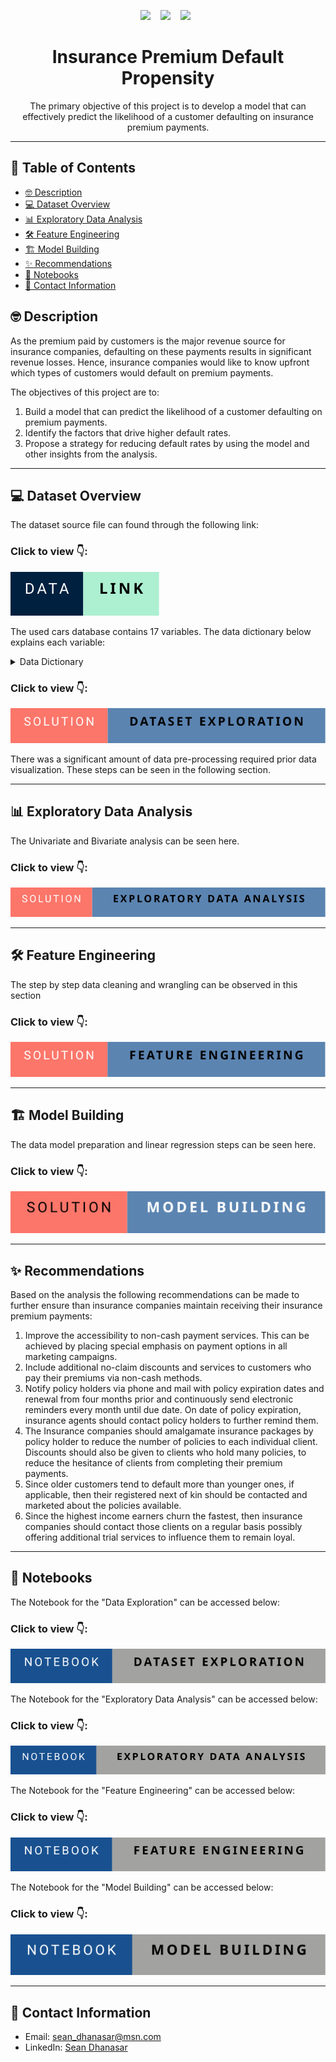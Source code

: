 <p align="center">
  <img src="https://forthebadge.com/images/badges/made-with-python.svg" />&nbsp;&nbsp;&nbsp;
  <img src="https://forthebadge.com/images/badges/made-with-markdown.svg" />&nbsp;&nbsp;&nbsp;
  <img src="https://forthebadge.com/images/badges/powered-by-oxygen.svg" />&nbsp;&nbsp;
</p>




<h1 align="center">Insurance Premium Default Propensity</h1>

<p align="center">The primary objective of this project is to develop a model that can effectively predict the likelihood of a customer defaulting on insurance premium payments.</p>

---

## 📝 Table of Contents

- [🤓 Description](#description)
- [💻 Dataset Overview](#dataset-overview)
- [📊 Exploratory Data Analysis](#exploratory-data-analysis)
- [🛠️ Feature Engineering](#feature-engineering)
- [🏗️ Model Building](#model-building)
- [✨ Recommendations](#recommendations)
- [📗 Notebooks](#notebooks)
- [📧 Contact Information](#contact-information)

## 🤓 Description <a name = "description"></a>

As the premium paid by customers is the major revenue source for insurance companies, defaulting on these payments results in significant revenue losses. Hence, insurance companies would like to know upfront which types of customers would default on premium payments.

The objectives of this project are to:
1. Build a model that can predict the likelihood of a customer defaulting on premium payments.
2. Identify the factors that drive higher default rates.
3. Propose a strategy for reducing default rates by using the model and other insights from the analysis.



---

## 💻 Dataset Overview <a name = "dataset-overview"></a>

The dataset source file can found through the following link:
### Click to view 👇:

[![Data_link](https://github.com/seandhan/image_database/blob/main/Data-LINK-.svg)](https://github.com/seandhan/Insurance-Premium-Default/blob/main/InsurancePremiumDefault.xlsx)

The used cars database contains 17 variables. The data dictionary below explains each variable:

<details>
<summary>Data Dictionary</summary>
<br>

1. **id**: Unique customer ID
2. **perc_premium_paid_by_cash_credit**: What % of the premium was paid by cash payments?
3. **age_in_days**: age of the customer in days 
4. **Income**: Income of the customer 
5. **Marital Status**: Married/Unmarried, Married (1), unmarried (0)
6. **Veh_owned**: Number of vehicles owned (1-3)
7. **Count_3-6_months_late**: Number of times premium was paid 3-6 months late 
8. **Count_6-12_months_late**: Number of times premium was paid 6-12 months late 
9. **Count_more_than_12_months_late**: Number of times premium was paid more than 12 months late 
10. **Risk_score**: Risk score of customer (similar to credit score)
11.	**No_of_dep**: Number of dependents in the family of the customer (1-4) 
12.	**Accommodation**: Owned (1), Rented (0)
13.	**no_of_premiums_paid**: Number of premiums paid till date 
14.	**sourcing_channel**: Channel through which customer was sourced 
15.	**residence_area_type**: Residence type of the customer
16.	**premium** : Total premium amount paid till now
17.	**default**: (Y variable) - 0 indicates that customer has defaulted the premium and 1 indicates that customer has not defaulted the premium

</details>

### Click to view 👇:

[![Data Exploration](https://github.com/seandhan/image_database/blob/main/Solution-Dataset%20Exploration-.svg)](https://github.com/seandhan/Insurance-Premium-Default/blob/main/Data%20Exploration/Readme.md)

There was a significant amount of data pre-processing required prior data visualization. These steps can be seen in the following section.

----

## 📊 Exploratory Data Analysis <a name = "exploratory-data-analysis"></a>

The Univariate and Bivariate analysis can be seen here.

### Click to view 👇:

[![Exploratory Data Analysis](https://github.com/seandhan/image_database/blob/main/Solution-Exploratory%20Data%20Analysis-.svg)](https://github.com/seandhan/Insurance-Premium-Default/blob/main/Exploratory%20Data%20Analysis/ReadMe.md)


----

## 🛠️ Feature Engineering <a name = "feature-engineering"></a>

The step by step data cleaning and wrangling can be observed in this section

### Click to view 👇:

[![Feature Engineering](https://github.com/seandhan/image_database/blob/main/Solution-Feature%20Engineering-.svg)](https://github.com/seandhan/Insurance-Premium-Default/blob/main/Feature%20Engineering/Readme.md)



----

## 🏗️ Model Building <a name = "model-building"></a>

The data model preparation and linear regression steps can be seen here.

### Click to view 👇:

[![Model Building](https://github.com/seandhan/image_database/blob/main/Solution-Model%20Building-.svg)](https://github.com/seandhan/Insurance-Premium-Default/blob/main/Model%20Building/ReadMe.md)


----


## ✨ Recommendations <a name = "recommendations"></a>

Based on the analysis the following recommendations can be made to further ensure than insurance companies maintain receiving their insurance premium payments:
1. Improve the accessibility to non-cash payment services. This can be achieved by placing special emphasis on payment options in all marketing campaigns.
2. Include additional no-claim discounts and services to customers who pay their premiums via non-cash methods.
3. Notify policy holders via phone and mail with policy expiration dates and renewal from four months prior and continuously send electronic reminders every month until due date. On date of policy expiration, insurance agents should contact policy holders to further remind them.
4. The Insurance companies should amalgamate insurance packages by policy holder to reduce the number of policies to each individual client. Discounts should also be given to clients who hold many policies, to reduce the hesitance of clients from completing their premium payments.
5. Since older customers tend to default more than younger ones, if applicable, then their registered next of kin should be contacted and marketed about the policies available.
6. Since the highest income earners churn the fastest, then insurance companies should contact those clients on a regular basis possibly offering additional trial services to influence them to remain loyal.


----

## 📗 Notebooks <a name = "notebooks"></a>

The Notebook for the "Data Exploration" can be accessed below:

### Click to view 👇:

[![DataExp Notebook](https://github.com/seandhan/image_database/blob/main/Notebook-Dataset%20Exploration-.svg)](https://github.com/seandhan/Insurance-Premium-Default/blob/main/Notebooks/Data%20Exploration.ipynb)

The Notebook for the "Exploratory Data Analysis" can be accessed below:

### Click to view 👇:

[![EDA Notebook](https://github.com/seandhan/image_database/blob/main/Notebook-Exploratory%20Data%20analysis-.svg)](https://github.com/seandhan/Insurance-Premium-Default/blob/main/Notebooks/EDA.ipynb)

The Notebook for the "Feature Engineering" can be accessed below:

### Click to view 👇:

[![Feature Engineering Notebook](https://github.com/seandhan/image_database/blob/main/Notebook-Feature%20engineering-.svg)](https://github.com/seandhan/Insurance-Premium-Default/blob/main/Notebooks/Feature%20Engineering.ipynb)


The Notebook for the "Model Building" can be accessed below:

### Click to view 👇:

[![Model Building Notebook](https://github.com/seandhan/image_database/blob/main/Notebook-Model%20Building-.svg)](https://github.com/seandhan/Insurance-Premium-Default/blob/main/Notebooks/Model%20Building.ipynb)

----



## 📧 Contact Information <a name = "contact-information"></a>

- Email: [sean_dhanasar@msn.com](mailto:sean_dhanasar@msn.com)
- LinkedIn: [Sean Dhanasar](https://www.linkedin.com/in/sdhanasar)

